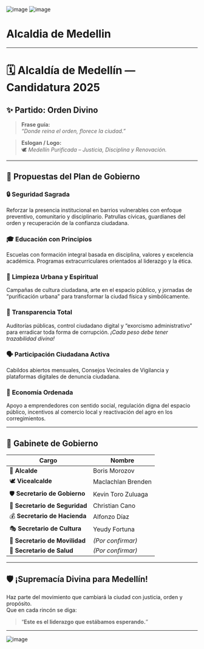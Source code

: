 ![image](https://github.com/user-attachments/assets/96b06f6d-2ca8-4400-9d30-83ddd889f967)  ![image](https://github.com/user-attachments/assets/0f586d1e-115e-4e9f-938c-87fea801e87b)

# Alcaldia de Medellin


---

# 🗓️ Alcaldía de Medellín — Candidatura 2025  
## ✨ Partido: **Orden Divino**  

> **Frase guía:**  
> *“Donde reina el orden, florece la ciudad.”*

> **Eslogan / Logo:**  
> 🕊️ *Medellín Purificada – Justicia, Disciplina y Renovación.*

---

## 📜 Propuestas del Plan de Gobierno

### 🔒 **Seguridad Sagrada**  
Reforzar la presencia institucional en barrios vulnerables con enfoque preventivo, comunitario y disciplinario. Patrullas cívicas, guardianes del orden y recuperación de la confianza ciudadana.

### 🎓 **Educación con Principios**  
Escuelas con formación integral basada en disciplina, valores y excelencia académica. Programas extracurriculares orientados al liderazgo y la ética.

### 🧹 **Limpieza Urbana y Espiritual**  
Campañas de cultura ciudadana, arte en el espacio público, y jornadas de “purificación urbana” para transformar la ciudad física y simbólicamente.

### 🧾 **Transparencia Total**  
Auditorías públicas, control ciudadano digital y “exorcismo administrativo” para erradicar toda forma de corrupción. *¡Cada peso debe tener trazabilidad divina!*

### 🗣️ **Participación Ciudadana Activa**  
Cabildos abiertos mensuales, Consejos Vecinales de Vigilancia y plataformas digitales de denuncia ciudadana.

### 💼 **Economía Ordenada**  
Apoyo a emprendedores con sentido social, regulación digna del espacio público, incentivos al comercio local y reactivación del agro en los corregimientos.

---

## 🧠 Gabinete de Gobierno  

| Cargo                    | Nombre                        |
|--------------------------|-------------------------------|
| 👑 **Alcalde**            | Boris Morozov                 |
| 🕊️ **Vicealcalde**        | Maclachlan Brenden            |
| 🛡️ **Secretario de Gobierno** | Kevin Toro Zuluaga             |
| 🚓 **Secretario de Seguridad** | Christian Cano                |
| 💰 **Secretario de Hacienda**  | Alfonzo Díaz                  |
| 🎭 **Secretario de Cultura**   | Yeudy Fortuna                 |
| 🚦 **Secretario de Movilidad** | *(Por confirmar)*             |
| 🏥 **Secretario de Salud**     | *(Por confirmar)*             |

---

## 🛡️ ¡Supremacía Divina para Medellín!  
Haz parte del movimiento que cambiará la ciudad con justicia, orden y propósito.  
Que en cada rincón se diga:  
> “**Este es el liderazgo que estábamos esperando.**”

---






![image](https://github.com/user-attachments/assets/11a1b492-21a8-46f2-95fe-8bef1392dbfb)




